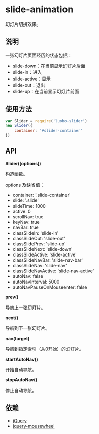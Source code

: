 # slide-animation

幻灯片切换效果。

## 说明

一张幻灯片页面经历的状态包括：

- slide-down：在当前显示幻灯片后面
- slide-in：进入
- slide-active：显示
- slide-out：退出
- slide-up：在当前显示幻灯片前面

## 使用方法

```javascript
var Slider = require('luobo-slider')
new Slider({
    container: '#slider-container'
})
```

## API

**Slider([options])**

构造函数。

options 及缺省值：
- container: '.slide-container'
- slide: '.slide'
- slideTime: 1000
- active: 0
- scrollNav: true
- keyNav: true
- navBar: true
- classSlideIn: 'slide-in'
- classSlideOut: 'slide-out'
- classSlidePrev: 'slide-up'
- classSlideNext: 'slide-down'
- classSlideActive: 'slide-active'
- classSlideNavBar: 'slide-nav-bar'
- classSlideNav: 'slide-nav'
- classSlideNavActive: 'slide-nav-active'
- autoNav: false
- autoNavInterval: 5000
- autoNavPauseOnMouseenter: false

**prev()**

导航上一张幻灯片。

**next()**

导航到下一张幻灯片。

**nav(target)**

导航到指定索引（从0开始）的幻灯片。

**startAutoNav()**

开始自动导航。

**stopAutoNav()**

停止自动导航。

## 依赖

- [jQuery](http://jquery.com)
- [jquery-mousewheel](https://github.com/jquery/jquery-mousewheel)
